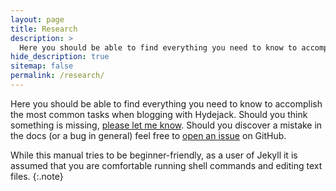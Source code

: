 ```yaml
---
layout: page
title: Research
description: >
  Here you should be able to find everything you need to know to accomplish the most common tasks when blogging with Hydejack.
hide_description: true
sitemap: false
permalink: /research/
---
```


Here you should be able to find everything you need to know to accomplish the most common tasks when blogging with Hydejack.
Should you think something is missing, [please let me know](mailto:mail@qwtel.com).
Should you discover a mistake in the docs (or a bug in general) feel free to [open an issue](https://github.com/hydecorp/hydejack/issues) on GitHub.

While this manual tries to be beginner-friendly, as a user of Jekyll it is assumed that you are comfortable running shell commands and editing text files.
{:.note}
